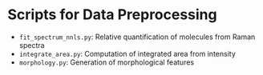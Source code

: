 # Scripts for Data Preprocessing

- `fit_spectrum_nnls.py`: Relative quantification of molecules from Raman spectra
- `integrate_area.py`: Computation of integrated area from intensity
- `morphology.py`: Generation of morphological features
